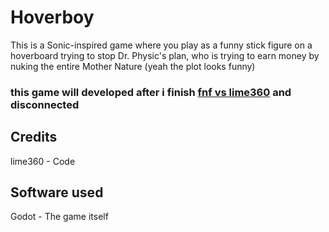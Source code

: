 # Hoverboy
This is a Sonic-inspired game where you play as a funny stick figure on a hoverboard trying to stop 
Dr. Physic's plan, who is trying to earn money by nuking the entire Mother Nature (yeah the plot looks funny)

### this game will developed after i finish [fnf vs lime360](https://github.com/lime360/FNF-VS-lime360) and disconnected

## Credits
lime360 - Code

## Software used
Godot - The game itself